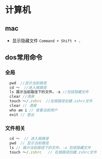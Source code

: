 # 计算机

## mac
- 显示隐藏文件   `Command + Shift + .`

## dos常用命令
### 全局
``` js
  pwd  //显示当前路径
  cd ～  //进入根路径
  ls 展示当前路径下的文件。-a //包括隐藏文件
  clear //清屏
  touch ～/.zshrc  //在根路径创建.zshrc文件
  clear // 清屏
  who am i // 查看当前用户
  exit // 登出
```
### 文件相关
``` js
  cd ～  // 进入根路径
  pwd  // 显示当前路径
  ls // 展示当前路径下的文件。-a 包括隐藏文件
  touch ～/.zshrc   // 在根路径创建.zshrc文件
```